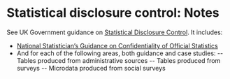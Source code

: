# Statistical disclosure control: Notes

See UK Government guidance on [Statistical Disclosure Control](https://gss.civilservice.gov.uk/statistics/methodology-2/statistical-disclosure-control/). It includes:

- [National Statistician’s Guidance on Confidentiality of Official Statistics](https://gss.civilservice.gov.uk/wp-content/uploads/2012/12/Confidentiality-of-Official-Statistics-National-Statisticians-Guidance.pdf)
- And for each of the following areas, both guidance and case studies:
-- Tables produced from administrative sources
-- Tables produced from surveys
-- Microdata produced from social surveys

